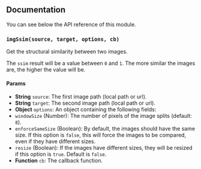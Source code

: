## Documentation

You can see below the API reference of this module.

### `imgSsim(source, target, options, cb)`
Get the structural similarity between two images.

The `ssim` result will be a value between `0` and `1`. The more similar the images are, the higher the value will be.

#### Params
- **String** `source`: The first image path (local path or url).
- **String** `target`: The second image path (local path or url).
- **Object** `options`: An object containing the following fields:
 - `windowSize` (Number): The number of pixels of the image splits (default: `8`).
 - `enforceSameSize` (Boolean): By default, the images should have the same size. If this option is `false`, this will force the images to be compared, even if they have different sizes.
 - `resize` (Boolean): If the images have different sizes, they will be resized if this option is `true`. Default is `false`.
- **Function** `cb`: The callback function.


